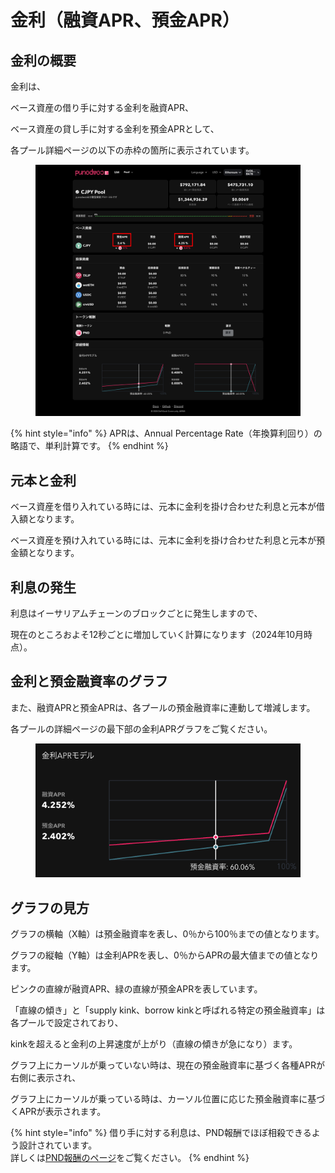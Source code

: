 # 金利（融資APR、預金APR）

## 金利の概要

金利は、

ベース資産の借り手に対する金利を融資APR、

ベース資産の貸し手に対する金利を預金APRとして、

各プール詳細ページの以下の赤枠の箇所に表示されています。

<figure><img src="../.gitbook/assets/Group 22.png" alt=""><figcaption></figcaption></figure>

{% hint style="info" %}
APRは、Annual Percentage Rate（年換算利回り）の略語で、単利計算です。
{% endhint %}

## 元本と金利

ベース資産を借り入れている時には、元本に金利を掛け合わせた利息と元本が借入額となります。

ベース資産を預け入れている時には、元本に金利を掛け合わせた利息と元本が預金額となります。

## 利息の発生

利息はイーサリアムチェーンのブロックごとに発生しますので、

現在のところおよそ12秒ごとに増加していく計算になります（2024年10月時点）。

## 金利と預金融資率のグラフ

また、融資APRと預金APRは、各プールの預金融資率に連動して増減します。

各プールの詳細ページの最下部の金利APRグラフをご覧ください。

<figure><img src="../.gitbook/assets/スクリーンショット 2024-09-26 20.28.47.png" alt=""><figcaption></figcaption></figure>

## グラフの見方

グラフの横軸（X軸）は預金融資率を表し、0％から100％までの値となります。

グラフの縦軸（Y軸）は金利APRを表し、0％からAPRの最大値までの値となります。

ピンクの直線が融資APR、緑の直線が預金APRを表しています。

「直線の傾き」と「supply kink、borrow kinkと呼ばれる特定の預金融資率」は各プールで設定されており、

kinkを超えると金利の上昇速度が上がり（直線の傾きが急になり）ます。

グラフ上にカーソルが乗っていない時は、現在の預金融資率に基づく各種APRが右側に表示され、&#x20;

グラフ上にカーソルが乗っている時は、カーソル位置に応じた預金融資率に基づくAPRが表示されます。

{% hint style="info" %}
借り手に対する利息は、PND報酬でほぼ相殺できるよう設計されています。\
詳しくは[PND報酬のページ](pndtkun.md)をご覧ください。
{% endhint %}

